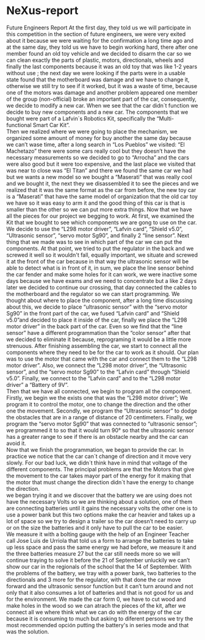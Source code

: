 # NeXus-report
Future Engineers Report
At the first day, they told us we will participate in this competition in the section of future engineers, we were very exited about it because we were waiting for the confirmation a long time ago and at the same day, they told us we have to begin working hard, there after one member found an old toy vehicle and we decided to disarm the car so we can clean exactly the parts of plastic, motors, directionals, wheels and finally the last components because it was an old toy that was like 1-2 years without use ; the next day we were looking if the parts were in a usable state found that the motherboard was damage and we have to change it, otherwise we still try to see if it worked, but it was a waste of time, because one of the motors was damage and another problem appeared one member of the group (non-official) broke an important part of the car, consequently, we decide to modify a new car.
When we see that the car didn´t function we decide to buy new components and a new car. The components that we bought were part of a Lafvin´s Robotics Kit, specifically the “Multi-functional Smart Car Kit”.  
Then we realized where we were going to place the mechanism, we organized some amount of money for buy another the same day because we can’t wase time, after a long search in “Los Pueblos” we visited: “El Machetazo” there were some cars really cool but they doesn’t have the necessary measurements so we decided to go to “Arrocha” and the cars were also good but it were too expensive, and the last place we visited that was near to close was “El Titan” and there we found the same car we had but we wants a new model so we bought a “Maserati” that was really cool and we bought it, the next they we disassembled it to see the pieces and we realized that it was the same format as the car from before, the new toy car is a “Maserati” that have the same model of organization that the old car toy we have so it was easy to arm it and the good thing of this car is that is smaller than the other so we can put more extra things.
Now that we have all the pieces for our project we begging to work. At first, we examined the Kit that we bought to see which components we are gong to use on the car. We decide to use the “L298 motor driver”, “Lafvin card”, “Shield v5.0”, “Ultrasonic sensor”, “servo motor Sg90”, and finally 2 “line sensor”. Next thing that we made was to see in which part of the car we can put the components. 
At that point, we tried to put the regulator in the back and we screwed it well so it wouldn't fall, equally important, we situate and screwed it at the front of the car because in that way the ultrasonic sensor will be able to detect what is in front of it, in sum, we place the line sensor behind the car fender and make some holes for it can work, we were inactive some days because we have exams and we need to concentrate but a like 2 days later we decided to continue our crossing, that day connected the cables to the motherboard and the regulator so we can start programming.
We thought about where to place the component, after a long time discussing about this, we decide to place “ultrasonic sensor” with the “servo motor Sg90” in the front part of the car, we fused “Lafvin card” and “Shield v5.0”and decided to place it inside of the car, finally we place the “L298 motor driver” in the back part of the car. Even so we find that the “line sensor” have a different programmation than the “color sensor” after that we decided to eliminate it because, reprograming it would be a little more strenuous. 
After finishing assembling the car, we start to connect all the components where they need to be for the car to work as it should. Our plan was to use the motor that came with the car and connect them to the “L298 motor driver”. Also, we connect the “L298 motor driver”, the “Ultrasonic sensor”, and the “servo motor Sg90” to the “Lafvin card” through “Shield v5.0”. Finally, we connect to the “Lafvin card” and to the “L298 motor driver” a “Battery of 9V”.   
Then that we have all connected, we begin to program all the component. Firstly, we begin we the exists one that was the “L298 motor driver”; We program it to control the motor, one to change the direction and the other one the movement. Secondly, we program the “Ultrasonic sensor” to dodge the obstacles that are in a range of distance of 20 centimeters. Finally, we program the “servo motor Sg90” that was connected to “ultrasonic sensor”; we programmed it to so that it would turn 90° so that the ultrasonic sensor has a greater range to see if there is an obstacle nearby and the car can avoid it.   
Now that we finish the programmation, we began to provide the car. In practice we notice that the car can´t change of direction and it move very slowly. For our bad luck, we didn´t think have in mind that voltage of the different components. The principal problems are that the Motors that give the movement to the car takes mayor part of the energy for it making that the motor that must change the direction didn´t have the energy to change the direction.   
we began trying it and we discover that the battery we are using does not have the necessary Volts so we are thinking about a solution, one of them are connecting batteries until it gains the necessary volts the other one is to use a power bank but this two options make the car heavier and takes up a lot of space so we try to design a trailer so the car doesn’t need to carry up or on the size the batteries and it only have to pull the car to be easier.  
We measure it with a bolting gauge with the help of an Engineer Teacher call Jose Luis de Urriola that told us a form to arrange the batteries to take up less space and pass the same energy we had before, we measure it and the three batteries measure 27 but the car still needs more so we will continue traying to solve it before the 21 of September unluckily we can’t show our car in the regionals of the school that the 14 of September.
With the problems of the battery, we tray with a power bank, two batteries to the directionals and 3 more for the regulator, with that done the car move forward and the ultrasonic sensor function but it can’t turn around and not only that it also consumes a lot of batteries and that is not good for us and for the environment.
We made the car form 0, we have to cut wood and make holes in the wood so we can atrach the pieces of the kit, after we connect all we where think what we can do with the energy of the car because it is consuming to much but asking to diferent persons we try the most recommended opción putting the battery's in series mode and that was the solution.
